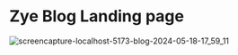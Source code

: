 # Zye Blog Landing page

![screencapture-localhost-5173-blog-2024-05-18-17_59_11](https://github.com/Zye-design/zyeblog/assets/102573154/315a5cc3-778c-49f0-b18f-fe9e6ae10650)
